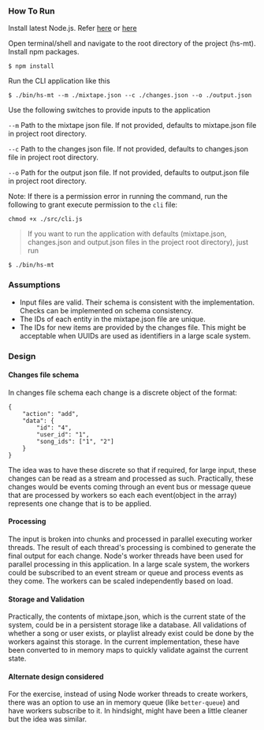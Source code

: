 ### How To Run
Install latest Node.js. Refer [here](https://nodesource.com/blog/installing-nodejs-tutorial-mac-os-x/) or [here](https://dev.to/bettercodingacademy/here-s-how-to-install-node-js-in-under-5-minutes-3igi)

Open terminal/shell and navigate to the root directory of the project (hs-mt).
Install npm packages.
```
$ npm install
```

Run the CLI application like this
```
$ ./bin/hs-mt --m ./mixtape.json --c ./changes.json --o ./output.json
```
Use the following switches to provide inputs to the application

`--m` Path to the mixtape json file. If not provided, defaults to mixtape.json file in project root directory.

`--c` Path to the changes json file. If not provided, defaults to changes.json file in project root directory.

`--o` Path for the output json file. If not provided, defaults to output.json file in project root directory.


Note: If there is a permission error in running the command, run the following to grant execute permission to the `cli` file:
```
chmod +x ./src/cli.js
```

>If you want to run the application with defaults (mixtape.json, changes.json and output.json files in the project root directory), just run
```
$ ./bin/hs-mt
```

### Assumptions
- Input files are valid. Their schema is consistent with the implementation. Checks can be implemented on schema consistency.
- The IDs of each entity in the mixtape.json file are unique.
- The IDs for new items are provided by the changes file. This might be acceptable when UUIDs are used as identifiers in a large scale system.


### Design
#### Changes file schema
In changes file schema each change is a discrete object of the format:
```
{
    "action": "add",
    "data": {
        "id": "4",
        "user_id": "1",
        "song_ids": ["1", "2"]
    }
}
``` 
The idea was to have these discrete so that if required, for large input, these changes can be read as a stream and processed as such. Practically, these changes would be events coming through an event bus or message queue that are processed by workers so each each event(object in the array) represents one change that is to be applied.

#### Processing
The input is broken into chunks and processed in parallel executing worker threads. The result of each thread's processing is combined to generate the final output for each change. Node's worker threads have been used for parallel processing in this application. 
In a large scale system, the workers could be subscribed to an event stream or queue and process events as they come. The workers can be scaled independently based on load.

#### Storage and Validation
Practically, the contents of mixtape.json, which is the current state of the system, could be in a persistent storage like a database. All validations of whether a song or user exists, or playlist already exist could be done by the workers against this storage. In the current implementation, these have been converted to in memory maps to quickly validate against the current state.

#### Alternate design considered
For the exercise, instead of using Node worker threads to create workers, there was an option to use an in memory queue (like `better-queue`) and have workers subscribe to it. In hindsight, might have been a little cleaner but the idea was similar.
